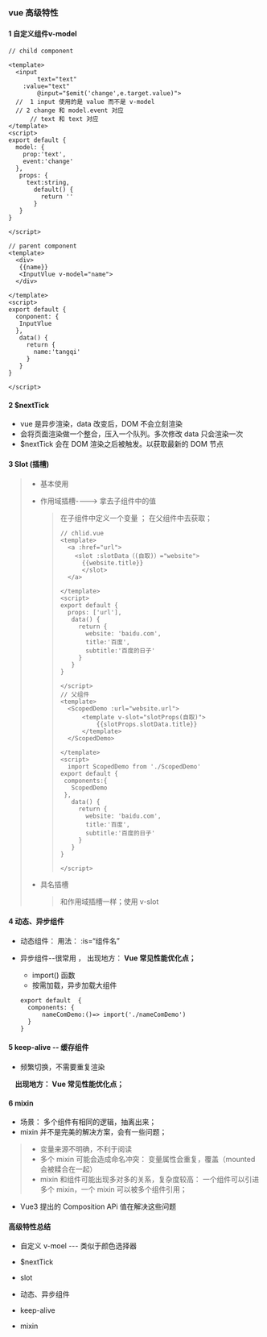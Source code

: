 ### vue 高级特性

#### 1 自定义组件v-model

```vue
// child component

<template>
  <input 
		text="text"  
    :value="text" 
		@input="$emit('change',e.target.value)">
  //  1 input 使用的是 value 而不是 v-model
  // 2 change 和 model.event 对应
      // text 和 text 对应
</template>
<script>
export default {
  model: {
    prop:'text',
    event:'change'
  },
   props: {
     text:string,
       default() {
         return ''
       }
   }
}
  
</script>  

// parent component
<template>
  <div>
   {{name}}
   <InputVlue v-model="name">
  </div>
  
</template>
<script>
export default {
  conponent: {
   InputVlue
  },
   data() {
     return {
       name:'tangqi'
     }
   }
}
  
</script> 

```



#### 2 $nextTick

* vue 是异步渲染，data 改变后，DOM 不会立刻渲染
* 会将页面渲染做一个整合，压入一个队列。多次修改 data 只会渲染一次
* $nextTick 会在 DOM 渲染之后被触发。以获取最新的 DOM 节点







#### 3 Slot  (插槽)

> * 基本使用
>
> * 作用域插槽----> 拿去子组件中的值
>
>   > 在子组件中定义一个变量 ； 在父组件中去获取； 
>   >
>   > ```vue
>   > // chlid.vue
>   > <template>
>   >   <a :href="url">
>   >     <slot :slotData（(自取)）="website">
>   >       {{website.title}}
>   >   	</slot>
>   >   </a>
>   >   
>   > </template>
>   > <script>
>   > export default {
>   >   props: ['url'],
>   >    data() {
>   >      return {
>   >        website: 'baidu.com',
>   >        title:'百度',
>   >        subtitle:'百度的日子'
>   >      }
>   >    }
>   > }
>   >   
>   > </script>
>   > // 父组件
>   > <template>
>   >   <ScopedDemo :url="website.url">
>   >   	<template v-slot="slotProps(自取)">
>   > 			{{slotProps.slotData.title}}
>   > 		</template>
>   >   </ScopedDemo>
>   >   
>   > </template>
>   > <script>
>   >   import ScopedDemo from './ScopedDemo'
>   > export default {
>   >  components:{
>   >    ScopedDemo
>   >  },
>   >    data() {
>   >      return {
>   >        website: 'baidu.com',
>   >        title:'百度',
>   >        subtitle:'百度的日子'
>   >      }
>   >    }
>   > }
>   >   
>   > </script>
>   > ```
>   >
>   > 
>
> * 具名插槽
>
>   > 和作用域插槽一样；使用 v-slot



#### 4 动态、异步组件

* 动态组件： 用法：  :is=“组件名”

* 异步组件--很常用 ， 出现地方：<b> Vue 常见性能优化点；</b>

  * import() 函数
  * 按需加载，异步加载大组件

  ```vue
  export default  {
  	components: {
  		nameComDemo:()=> import('./nameComDemo')
  	}
  }
  ```

  

#### 5 keep-alive -- 缓存组件

* 频繁切换，不需要重复渲染

<b>    出现地方： Vue 常见性能优化点；</b>



#### 6 mixin

* 场景： 多个组件有相同的逻辑，抽离出来；
* mixin 并不是完美的解决方案，会有一些问题；

> * 变量来源不明确，不利于阅读
> * 多个 mixin 可能会造成命名冲突： 变量属性会重复，覆盖（mounted 会被糅合在一起）
> * mixin 和组件可能出现多对多的关系，复杂度较高： 一个组件可以引进多个 mixin，一个 mixin 可以被多个组件引用；

* Vue3 提出的 Composition APi 值在解决这些问题



####  高级特性总结



* 自定义 v-moel ---  类似于颜色选择器

* $nextTick

* slot

* 动态、异步组件

* keep-alive

* mixin

  

